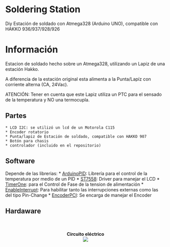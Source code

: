 # Soldering Station 

Diy Estación de soldado con Atmega328 (Arduino UNO), compatible con HAKKO 936/937/928/926

# Información

Estacion de soldado hecho sobre un Atmega328, utilizando un Lapiz de una estación Hakko.

A diferencia de la estación original esta alimenta a la Punta/Lapíz con corriente alterna (CA, 24Vac).

ATENCIÓN: Tener en cuenta que este Lapiz utiliza un PTC para el sensado de la temperatura y NO una termocupla.

## Partes

    * LCD I2C: se utilizó un lcd de un Motorola C115
    * Encoder rotatorio
    * Punta/lapiz de Estación de soldado, compatible con HAKKO 907
    * Botón para chasis
    * controlador (incluido en el repositorio)

## Software

Depende de las librerias:
    * [ArduinoPID](https://github.com/br3ttb/Arduino-PID-Library): Librería para el control de la temperatura por medio de un PID
    * [ST7558](https://github.com/kr4fty/ST7558-Motorola-C115-LCD-Library): Driver para manejar el LCD
    * [TimerOne](https://github.com/PaulStoffregen/TimerOne): para el Control de Fase de la tension de alimentación
    * [EnableInterrupt](https://github.com/GreyGnome/EnableInterrupt): Para habilitar tanto las interrupciones externas como las del tipo Pin-Change
    * [EncoderPCI](https://github.com/kr4fty/EncoderPCI): Se encarga de manejar el Encoder

## Hardaware

<p align="center">
  <br><br>
  <b>Circuito eléctrico</b><br>
  <img src="https://github.com/kr4fty/DiySolderingStation/blob/master/hardware/circuit.png">
  <br>
</p>

